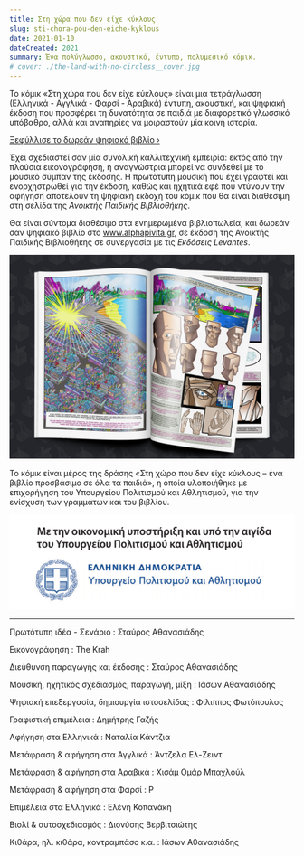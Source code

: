 ```yaml
---
title: Στη χώρα που δεν είχε κύκλους
slug: sti-chora-pou-den-eiche-kyklous
date: 2021-01-10
dateCreated: 2021
summary: Ένα πολύγλωσσο, ακουστικό, έντυπο, πολυμεσικό κόμικ.
# cover: ./the-land-with-no-circless__cover.jpg
---
```


Το κόμικ «Στη χώρα που δεν είχε κύκλους» είναι μια τετράγλωσση (Ελληνικά - Αγγλικά - Φαρσί - Αραβικά) έντυπη, ακουστική, και  ψηφιακή έκδοση που προσφέρει τη δυνατότητα σε παιδιά με διαφορετικό γλωσσικό υπόβαθρο, αλλά και αναπηρίες να μοιραστούν μία κοινή ιστορία.

<span class="cta"><a href="http://nocircles.alphapivita.gr/" target="_blank">Ξεφύλλισε το δωρεάν ψηφιακό βιβλίο ›</a></span>

Έχει σχεδιαστεί σαν μία συνολική καλλιτεχνική εμπειρία: εκτός από την πλούσια εικονογράφηση, η αναγνώστρια μπορεί να συνδεθεί με το μουσικό σύμπαν της έκδοσης. Η πρωτότυπη μουσική που έχει γραφτεί και ενορχηστρωθεί για την έκδοση, καθώς και ηχητικά εφέ που ντύνουν την αφήγηση αποτελούν τη ψηφιακή εκδοχή του κόμικ που θα είναι διαθέσιμη στη σελίδα της *Ανοικτής Παιδικής Βιβλιοθήκης*.

Θα είναι σύντομα διαθέσιμο στα ενημερωμένα βιβλιοπωλεία, και δωρεάν σαν ψηφιακό βιβλίο στο www.alphapivita.gr, σε έκδοση της Ανοικτής Παιδικής Βιβλιοθήκης σε συνεργασία με τις *Εκδόσεις Levantes*.


![Ενδεικτικές σελίδες από την έντυπη έκδοση](./the-land-with-no-circles_02.jpg)

Το κόμικ είναι μέρος της δράσης «Στη χώρα που δεν είχε κύκλους – ένα βιβλίο προσβάσιμο σε όλα τα παιδιά», η οποία υλοποιήθηκε με επιχορήγηση του Υπουργείου Πολιτισμού και Αθλητισμού, για την ενίσχυση των γραμμάτων και του βιβλίου.

![Υπουργείο Πολιτισμού και Αθλητισμού](./logo_Ministry-of-Culture.png)

***

Πρωτότυπη ιδέα - Σενάριο
: Σταύρος Αθανασιάδης

Εικονογράφηση
: The Krah

Διεύθυνση παραγωγής και έκδοσης
: Σταύρος Αθανασιάδης

Μουσική, ηχητικός σχεδιασμός, παραγωγή, μίξη
: Ιάσων Αθανασιάδης

Ψηφιακή επεξεργασία, δημιουργία ιστοσελίδας
: Φίλιππος Φωτόπουλος

Γραφιστική επιμέλεια
: Δημήτρης Γαζής

Αφήγηση στα Ελληνικά
: Ναταλία Κάντζια

Μετάφραση & αφήγηση στα Αγγλικά
: Άντζελα Ελ-Ζειντ

Μετάφραση & αφήγηση στα Αραβικά
: Χισάμ Ομάρ Μπαχλούλ

Μετάφραση & αφήγηση στα Φαρσί
: Ρ

Επιμέλεια στα Ελληνικά
: Ελένη Κοπανάκη

Βιολί & αυτοσχεδιασμός
: Διονύσης Βερβιτσιώτης

Κιθάρα, ηλ. κιθάρα, κοντραμπάσο κ.α.
: Ιάσων Αθανασιάδης